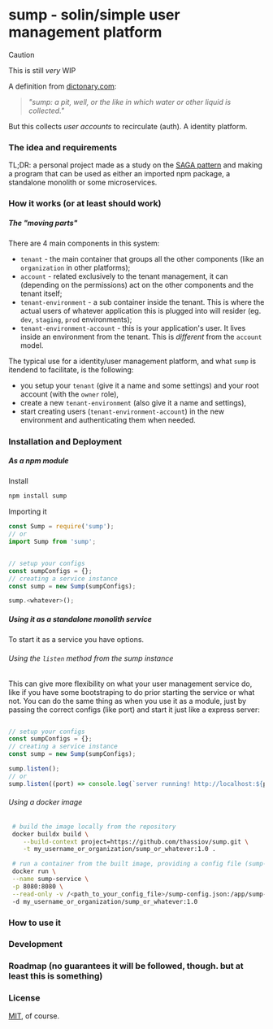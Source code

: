 # sump - solin/simple user management platform

> [!CAUTION]
> This is still *very* WIP

A definition from [dictonary.com](https://www.dictionary.com/browse/sump):
> _"sump: a pit, well, or the like in which water or other liquid is collected."_

But this collects *user accounts* to recirculate (auth). A identity platform.

### The idea and requirements

TL;DR: a personal project made as a study on the [SAGA pattern](https://microservices.io/patterns/data/saga.html) and making a program that can be used as either an imported npm package, a standalone monolith or some microservices.

### How it works (or at least should work)

##### The "moving parts"

There are 4 main components in this system:

- `tenant` - the main container that groups all the other components (like an `organization` in other platforms);
- `account` - related exclusively to the tenant management, it can (depending on the permissions) act on the other components and the tenant itself;
- `tenant-environment` - a sub container inside the tenant. This is where the actual users of whatever application this is plugged into will resider (eg. `dev`, `staging`, `prod` environments);
- `tenant-environment-account` - this is your application's user. It lives inside an environment from the tenant. This is *different* from the `account` model.

The typical use for a identity/user management platform, and what `sump` is itendend to facilitate, is the following:

- you setup your `tenant` (give it a name and some settings) and your root account (with the `owner` role),
- create a new `tenant-environment` (also give it a name and settings), 
- start creating users (`tenant-environment-account`) in the new environment and authenticating them when needed.

##### 

### Installation and Deployment 

##### As a npm module

Install
```sh
npm install sump
```

Importing it

```javascript
const Sump = require('sump');
// or
import Sump from 'sump';


// setup your configs
const sumpConfigs = {};
// creating a service instance
const sump = new Sump(sumpConfigs);

sump.<whatever>();
```


##### Using it as a standalone monolith service

To start it as a service you have options.

###### Using the `listen` method from the sump instance

This can give more flexibility on what your user management service do, like if you have some bootstraping to do prior starting the service or what not.
You can do the same thing as when you use it as a module, just by passing the correct configs (like port) and start it just like a express server:

```javascript

// setup your configs
const sumpConfigs = {};
// creating a service instance
const sump = new Sump(sumpConfigs);

sump.listen();
// or
sump.listen((port) => console.log(`server running! http://localhost:${port}`));
```

###### Using a docker image 

```sh
 # build the image locally from the repository
 docker buildx build \
    --build-context project=https://github.com/thassiov/sump.git \
    -t my_username_or_organization/sump_or_whatever:1.0 .

 # run a container from the built image, providing a config file (sump-config.json) and exposing the application port (8080) to the host
 docker run \
 --name sump-service \
 -p 8080:8080 \
 --read-only -v /<path_to_your_config_file>/sump-config.json:/app/sump-config.json
 -d my_username_or_organization/sump_or_whatever:1.0
```

### How to use it
### Development
### Roadmap (no guarantees it will be followed, though. but at least this is something)
### License
[MIT](./LICENSE), of course.
